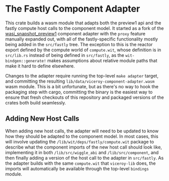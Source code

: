 # The Fastly Component Adapter

This crate builds a wasm module that adapts both the preview1 api and the fastly
compute host calls to the component model. It started as a fork of the
[wasi_snapshot_preview1] component adapter with the `proxy` feature manually
expanded out, with all of the fastly-specific functionality mostly being added
in the `src/fastly` tree. The exception to this is the reactor export defined
by the compute world of `compute.wit`, whose definition is in `src/lib.rs`
instead of being defined in `src/fastly`, as the `wit-bindgen::generate!` makes
assumptions about relative module paths that make it hard to define elsewhere.

Changes to the adapter require running the top-level `make adapter` target, and
committing the resulting `lib/data/viceroy-component-adapter.wasm` wasm module.
This is a bit unfortunate, but as there's no way to hook the packaging step with
cargo, committing the binary is the easiest way to ensure that fresh checkouts
of this repository and packaged versions of the crates both build seamlessly.

## Adding New Host Calls

When adding new host calls, the adapter will need to be updated to know how they
should be adapted to the component model. In most cases, this will involve
updating the `/lib/wit/deps/fastly/compute.wit` package to describe what the
component imports of the new host call should look like, implementing it in both
`/lib/src/wiggle_abi` and `/lib/src/component`, and then finally adding a
version of the host call to the adapter in `src/fastly`. As the adapter builds
with the same `compute.wit` that `viceroy-lib` does, the imports will
automatically be available through the top-level `bindings` module.

[wasi_snapshot_preview1]: https://github.com/bytecodealliance/wasmtime/tree/main/crates/wasi-preview1-component-adapter
